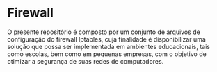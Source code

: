 # Firewall
O presente repositório é composto por um conjunto de arquivos de configuração do firewall Iptables, cuja finalidade é disponibilizar uma solução que possa ser implementada em ambientes educacionais, tais como escolas, bem como em pequenas empresas, com o objetivo de otimizar a segurança de suas redes de computadores.
